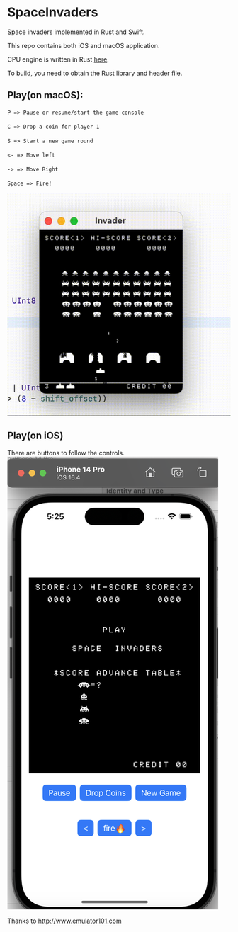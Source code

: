 # SpaceInvaders
Space invaders implemented in Rust and Swift.

This repo contains both iOS and macOS application.

CPU engine is written in Rust [here](https://github.com/k0Iry/8080-Emulator-in-Rust).

To build, you need to obtain the Rust library and header file.

## Play(on macOS):

```
P => Pause or resume/start the game console

C => Drop a coin for player 1

S => Start a new game round

<- => Move left

-> => Move Right

Space => Fire!
```

![invaders](./invaders.gif)


## Play(on iOS)

There are buttons to follow the controls.
![screenshot-ios](./screenshot-ios.png)

Thanks to http://www.emulator101.com
